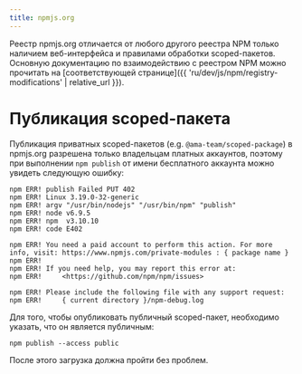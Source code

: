 ```yaml
---
title: npmjs.org
---
```


Реестр npmjs.org отличается от любого другого реестра NPM только 
наличием веб-интерфейса и правилами обработки scoped-пакетов. Основную
документацию по взаимодействию с реестром NPM можно прочитать на 
[соответствующей странице]({{ 'ru/dev/js/npm/registry-modifications' | relative_url }}).

# Публикация scoped-пакета

Публикация приватных scoped-пакетов (e.g. `@ama-team/scoped-package`) в
npmjs.org разрешена только владельцам платных аккаунтов, поэтому при 
выполнении `npm publish` от имени бесплатного аккаунта можно увидеть 
следующую ошибку:
 
```
npm ERR! publish Failed PUT 402
npm ERR! Linux 3.19.0-32-generic
npm ERR! argv "/usr/bin/nodejs" "/usr/bin/npm" "publish"
npm ERR! node v6.9.5
npm ERR! npm  v3.10.10
npm ERR! code E402

npm ERR! You need a paid account to perform this action. For more info, visit: https://www.npmjs.com/private-modules : { package name }
npm ERR! 
npm ERR! If you need help, you may report this error at:
npm ERR!     <https://github.com/npm/npm/issues>

npm ERR! Please include the following file with any support request:
npm ERR!     { current directory }/npm-debug.log
```

Для того, чтобы опубликовать публичный scoped-пакет, необходимо 
указать, что он является публичным:

```
npm publish --access public
```

После этого загрузка должна пройти без проблем.
